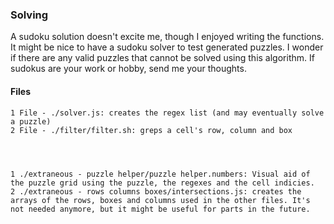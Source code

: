### Solving
A sudoku solution doesn't excite me, though I enjoyed writing the functions. It might be nice to have a sudoku solver to test generated puzzles. I wonder if there are any valid puzzles that cannot be solved using this algorithm. If sudokus are your work or hobby, send me your thoughts.

#### Files
	1 File - ./solver.js: creates the regex list (and may eventually solve a puzzle)
	2 File - ./filter/filter.sh: greps a cell's row, column and box




	1 ./extraneous - puzzle helper/puzzle helper.numbers: Visual aid of the puzzle grid using the puzzle, the regexes and the cell indicies.
	2 ./extraneous - rows columns boxes/intersections.js: creates the arrays of the rows, boxes and columns used in the other files. It's not needed anymore, but it might be useful for parts in the future.

